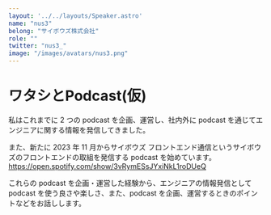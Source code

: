 ```yaml
---
layout: '../../layouts/Speaker.astro'
name: "nus3"
belong: "サイボウズ株式会社"
role: ""
twitter: "nus3_"
image: "/images/avatars/nus3.png"
---
```


# ワタシとPodcast(仮)

私はこれまでに 2 つの podcast を企画、運営し、社内外に podcast を通じてエンジニアに関する情報を発信してきました。  

また、新たに 2023 年 11 月からサイボウズ フロントエンド通信というサイボウズのフロントエンドの取組を発信する podcast を始めています。  
<a href="https://open.spotify.com/show/3vRymESsJYxiNkL1roDUeQ">https://open.spotify.com/show/3vRymESsJYxiNkL1roDUeQ</a>  

これらの podcast を企画・運営した経験から、エンジニアの情報発信として podcast を使う良さや楽しさ、また、podcast を企画、運営するときのポイントなどをお話しします。  